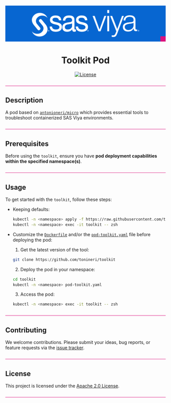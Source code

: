 <div align="center">

![SAS Viya](/.assets/sasviya.png)

# **Toolkit Pod**

[![License](https://img.shields.io/badge/license-Apache%202.0-blue)](LICENSE.md)

</div>

![divider](/.assets/divider.png)

## Description

A pod based on [`antonioneri/micro`](https://github.com/tonineri/micro) which provides essential tools to troubleshoot containerized SAS Viya environments.

![divider](/.assets/divider.png)

## Prerequisites

Before using the `toolkit`, ensure you have **pod deployment capabilities within the specified namespace(s)**.

![divider](/.assets/divider.png)

## Usage

To get started with the `toolkit`, follow these steps:

- Keeping defaults:

    ```bash
    kubectl -n <namespace> apply -f https://raw.githubusercontent.com/tonineri/toolkit/main/pod-toolkit.yaml
    kubectl -n <namespace> exec -it toolkit -- zsh
    ```

- Customize the [`Dockerfile`](Dockerfile) and/or the [`pod-toolkit.yaml`](pod-toolkit.yaml) file before deploying the pod:

    1. Get the latest version of the tool:

    ```bash
    git clone https://github.com/tonineri/toolkit
    ```

    2. Deploy the pod in your namespace:

    ```bash
    cd toolkit
    kubectl -n <namespace> pod-toolkit.yaml
    ```

    3. Access the pod:

    ```bash
    kubectl -n <namespace> exec -it toolkit -- zsh
    ```

![divider](/.assets/divider.png)

## Contributing

We welcome contributions. Please submit your ideas, bug reports, or feature requests via the [issue tracker](https://github.com/tonineri/toolkit/issues).

![divider](/.assets/divider.png)

## License

This project is licensed under the [Apache 2.0 License](LICENSE.md). 

![divider](/.assets/divider.png)


